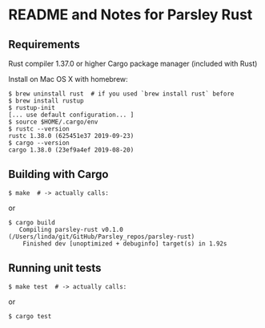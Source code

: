 # README and Notes for Parsley Rust


## Requirements

Rust compiler 1.37.0 or higher
Cargo package manager (included with Rust)

Install on Mac OS X with homebrew:

    $ brew uninstall rust  # if you used `brew install rust` before
    $ brew install rustup
    $ rustup-init
    [... use default configuration... ]
    $ source $HOME/.cargo/env
    $ rustc --version
    rustc 1.38.0 (625451e37 2019-09-23)
    $ cargo --version
    cargo 1.38.0 (23ef9a4ef 2019-08-20)

## Building with Cargo

    $ make  # -> actually calls:

or

    $ cargo build
       Compiling parsley-rust v0.1.0 (/Users/linda/git/GitHub/Parsley_repos/parsley-rust)
        Finished dev [unoptimized + debuginfo] target(s) in 1.92s


## Running unit tests

    $ make test  # -> actually calls:

or

    $ cargo test
